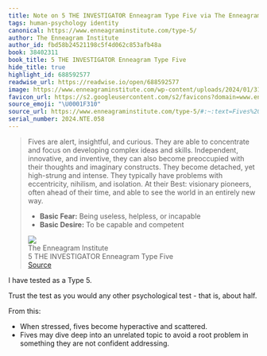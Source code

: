 ```yaml
---
title: Note on 5 THE INVESTIGATOR Enneagram Type Five via The Enneagram Institute
tags: human-psychology identity
canonical: https://www.enneagraminstitute.com/type-5/
author: The Enneagram Institute
author_id: fbd58b24521198c5f4d062c853afb48a
book: 38402311
book_title: 5 THE INVESTIGATOR Enneagram Type Five
hide_title: true
highlight_id: 688592577
readwise_url: https://readwise.io/open/688592577
image: https://www.enneagraminstitute.com/wp-content/uploads/2024/01/31_image-asset.gif
favicon_url: https://s2.googleusercontent.com/s2/favicons?domain=www.enneagraminstitute.com
source_emoji: "\U0001F310"
source_url: https://www.enneagraminstitute.com/type-5/#:~:text=Fives%20are%20alert%2C,capable%20and%20competent
serial_number: 2024.NTE.058
---
```

> Fives are alert, insightful, and curious. They are able to concentrate and focus on developing complex ideas and skills. Independent, innovative, and inventive, they can also become preoccupied with their thoughts and imaginary constructs. They become detached, yet high-strung and intense. They typically have problems with eccentricity, nihilism, and isolation. At their Best: visionary pioneers, often ahead of their time, and able to see the world in an entirely new way.
> 
> - **Basic Fear:** Being useless, helpless, or incapable
> - **Basic Desire:** To be capable and competent
> <div class="quoteback-footer"><div class="quoteback-avatar"><img class="mini-favicon" src="https://s2.googleusercontent.com/s2/favicons?domain=www.enneagraminstitute.com"></div><div class="quoteback-metadata"><div class="metadata-inner"><span style="display:none">FROM:</span><div aria-label="The Enneagram Institute" class="quoteback-author"> The Enneagram Institute</div><div aria-label="5 THE INVESTIGATOR Enneagram Type Five" class="quoteback-title"> 5 THE INVESTIGATOR Enneagram Type Five</div></div></div><div class="quoteback-backlink"><a target="_blank" aria-label="go to the full text of this quotation" rel="noopener" href="https://www.enneagraminstitute.com/type-5/#:~:text=Fives%20are%20alert%2C,capable%20and%20competent" class="quoteback-arrow"> Source</a></div></div>

I have tested as a Type 5.

Trust the test as you would any other psychological test - that is, about half.

From this:
- When stressed, fives become hyperactive and scattered.
- Fives may dive deep into an unrelated topic to avoid a root problem in something they are not confident addressing.